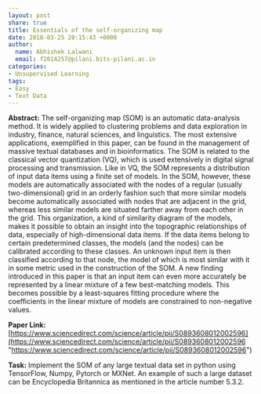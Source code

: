 ```yaml
---
layout: post
share: true
title: Essentials of the self-organizing map
date: 2018-03-25 20:15:43 +0000
author:
  name: Abhishek Lalwani
  email: f2014257@pilani.bits-pilani.ac.in
categories:
- Unsupervised Learning
tags:
- Easy
- Text Data
---
```

**Abstract:** The self-organizing map (SOM) is an automatic data-analysis method. It is widely applied to clustering problems and data exploration in industry, finance, natural sciences, and linguistics. The most extensive applications, exemplified in this paper, can be found in the management of massive textual databases and in bioinformatics. The SOM is related to the classical vector quantization (VQ), which is used extensively in digital signal processing and transmission. Like in VQ, the SOM represents a distribution of input data items using a finite set of models. In the SOM, however, these models are automatically associated with the nodes of a regular (usually two-dimensional) grid in an orderly fashion such that more similar models become automatically associated with nodes that are adjacent in the grid, whereas less similar models are situated farther away from each other in the grid. This organization, a kind of similarity diagram of the models, makes it possible to obtain an insight into the topographic relationships of data, especially of high-dimensional data items. If the data items belong to certain predetermined classes, the models (and the nodes) can be calibrated according to these classes. An unknown input item is then classified according to that node, the model of which is most similar with it in some metric used in the construction of the SOM. A new finding introduced in this paper is that an input item can even more accurately be represented by a linear mixture of a few best-matching models. This becomes possible by a least-squares fitting procedure where the coefficients in the linear mixture of models are constrained to non-negative values.

**Paper Link:** [https://www.sciencedirect.com/science/article/pii/S0893608012002596](https://www.sciencedirect.com/science/article/pii/S0893608012002596 "https://www.sciencedirect.com/science/article/pii/S0893608012002596")

**Task:**  Implement the SOM of any large textual data set in python using TensorFlow, Numpy, Pytorch or MXNet. An example of such a large dataset can be Encyclopedia Britannica as mentioned in the article number 5.3.2.
